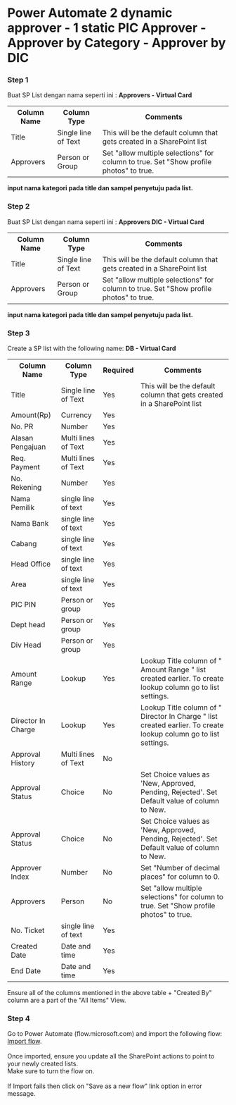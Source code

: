 

# Power Automate 2 dynamic approver - 1 static PIC Approver - Approver by Category - Approver by DIC
### Step 1
Buat SP List dengan nama seperti ini : **Approvers - Virtual Card**

<table>
  <th>Column Name</th>  <th>Column Type</th>  <th>Comments</th> 
  <tr> <td>Title</td>  <td>Single line of Text</td> <td>This will be the default column that gets created in a SharePoint list</td> </tr>
  <tr> <td>Approvers</td>  <td>Person or Group</td> <td> Set "allow multiple selections" for column to true. Set "Show profile photos" to true.</td> </tr>
</table>

**input nama kategori pada title dan sampel penyetuju pada list.** <br> 

### Step 2
Buat SP List dengan nama seperti ini : **Approvers DIC - Virtual Card**

<table>
  <th>Column Name</th>  <th>Column Type</th>  <th>Comments</th> 
  <tr> <td>Title</td>  <td>Single line of Text</td> <td>This will be the default column that gets created in a SharePoint list</td> </tr>
  <tr> <td>Approvers</td>  <td>Person or Group</td> <td> Set "allow multiple selections" for column to true. Set "Show profile photos" to true.</td> </tr>
</table>

**input nama kategori pada title dan sampel penyetuju pada list.** <br> 




### Step 3
Create a SP list with the following name: **DB - Virtual Card**

<table>
  <th>Column Name</th>  <th>Column Type</th>    <th>Required</th> <th>Comments</th> 
  <tr> <td>Title</td>  <td>Single line of Text</td> <td>Yes</td><td>This will be the default column that gets created in a SharePoint list</td> </tr>
<tr> <td>Amount(Rp)</td>  <td>Currency</td> <td>Yes</td><td>  </td> </tr>
<tr> <td>No. PR</td>  <td>Number</td> <td>Yes</td><td>  </td> </tr>
<tr> <td>Alasan Pengajuan</td>  <td>Multi lines of Text</td> <td>Yes</td><td>  </td> </tr> 
<tr> <td>Req. Payment</td>  <td>Multi lines of Text</td> <td>Yes</td><td>  </td> </tr>  
<tr> <td>No. Rekening</td>  <td>Number</td> <td>Yes</td><td>  </td> </tr>
<tr> <td>Nama Pemilik</td>  <td>single line of text</td> <td>Yes</td><td>  </td> </tr>
<tr> <td>Nama Bank</td>  <td>single line of text</td> <td>Yes</td><td>  </td> </tr>
<tr> <td>Cabang</td>  <td>single line of text</td> <td>Yes</td><td>  </td> </tr>
<tr> <td>Head Office</td>  <td>single line of text</td> <td>Yes</td><td>  </td> </tr>
<tr> <td>Area</td>  <td>single line of text</td> <td>Yes</td><td>  </td> </tr>
<tr> <td>PIC PIN</td>  <td>Person or group</td> <td>Yes</td><td>  </td> </tr>
<tr> <td>Dept head</td>  <td>Person or group</td> <td>Yes</td><td>  </td> </tr>
<tr> <td>Div Head</td>  <td>Person or group</td> <td>Yes</td><td>  </td> </tr>
<tr> <td> Amount Range </td>  <td>Lookup</td><td>Yes</td> <td> Lookup Title column of " Amount Range " list created earlier. To create lookup column go to list settings.  </td> </tr>
<tr> <td> Director In Charge </td>  <td>Lookup</td><td>Yes</td> <td> Lookup Title column of " Director In Charge " list created earlier. To create lookup column go to list settings.  </td> </tr>
<tr> <td>Approval History</td>  <td>Multi lines of Text</td><td>No</td>  <td>  </td> </tr>
<tr> <td>Approval Status</td>  <td>Choice</td><td>No</td> <td> Set Choice values as 'New, Approved, Pending, Rejected'. Set Default value of column to New. </td> </tr>
<tr> <td>Approval Status</td>  <td>Choice</td><td>No</td> <td> Set Choice values as 'New, Approved, Pending, Rejected'. Set Default value of column to New. </td> </tr>
<tr> <td>Approver Index</td>  <td>Number</td> <td>No</td> <td> Set "Number of decimal places" for column to 0. </td> </tr>
<tr> <td>Approvers</td>  <td>Person</td> <td>No</td> <td> Set "allow multiple selections" for column to true. Set "Show profile photos" to true. </td> </tr>
<tr> <td>No. Ticket</td>  <td>single line of text</td> <td>Yes</td><td>  </td> </tr>
<tr> <td>Created Date</td>  <td>Date and time</td> <td>Yes</td><td>  </td> </tr>
<tr> <td>End Date</td>  <td>Date and time</td> <td>Yes</td><td>  </td> </tr>
</table>

Ensure all of the columns mentioned in the above table + "Created By" column are a part of the "All Items" View.


### Step 4
Go to Power Automate (flow.microsoft.com) and import the following flow:<br> 
[Import flow](https://github.com/xuburjaya2/PowerAutomateApprovalSequential-MultiApprovers/blob/master/Flow%20Approval/Approval%20sequential%20with%20Formsharepointlist-email-attachment.zip). <br> <br>
Once imported, ensure you update all the SharePoint actions to point to your newly created lists.  <br> 
Make sure to turn the flow on.<br><br>
If Import fails then click on "Save as a new flow" link option in error message.
